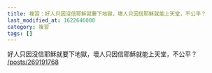 ```yaml
---
title: 複習：好人只因沒信耶穌就要下地獄，壞人只因信耶穌就能上天堂，不公平？
last_modified_at: 1622646000
category: 複習
tags: []
---
```


<p>好人只因沒信耶穌就要下地獄，壞人只因信耶穌就能上天堂，不公平？<br>
<a href="/posts/269191768" target="_blank">/posts/269191768</a></p>

<p>&nbsp;</p>

